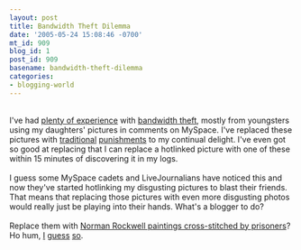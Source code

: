 ```yaml
---
layout: post
title: Bandwidth Theft Dilemma
date: '2005-05-24 15:08:46 -0700'
mt_id: 909
blog_id: 1
post_id: 909
basename: bandwidth-theft-dilemma
categories:
- blogging-world
---
```

<br />I've had <a href="/blogs/bblog/archives/you-stole-my-bandwidth.cfm">plenty of experience</a> with <a href="/blogs/bblog/archives/bandwidth-theft-part-two.cfm">bandwidth theft</a>, mostly from youngsters using my daughters' pictures in comments on MySpace. I've replaced these pictures with <a href="/gallery/kimberly/Images/40.jpg">traditional</a> <a href="/gallery/kimberly/Images/40-old.jpg">punishments</a> to my continual delight. I've even got so good at replacing that I can replace a hotlinked picture with one of these within 15 minutes of discovering it in my logs.<br /><br />I guess some MySpace cadets and LiveJournalians have noticed this and now they've started hotlinking my disgusting pictures to blast their friends. That means that replacing those pictures with even more disgusting photos would really just be playing into their hands. What's a blogger to do?<br /><br />Replace them with <a href="/gallery/annie/Images/15.jpg">Norman Rockwell paintings cross-stitched by prisoners</a>? Ho hum, <a href="http://www.myspace.com/index.cfm?fuseaction=user.viewProfile&amp;friendID=7640584">I</a> <a href="http://www.livejournal.com/users/hesmypoison/10906.html">guess</a> <a href="http://www.livejournal.com/users/hotpinkcaviar/13303.html?thread=25335#t25335">so</a>.<br /><br /><br />

